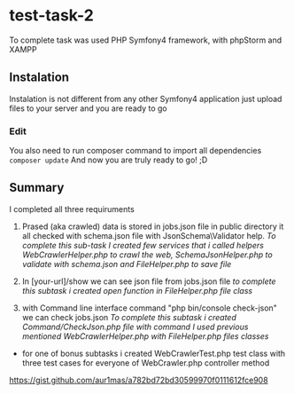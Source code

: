 # test-task-2
To complete task was used PHP Symfony4 framework, with phpStorm and XAMPP 

## Instalation
Instalation is not different from any other Symfony4 application just upload files to your server and you are ready to go
### Edit
You also need to run composer command to import all dependencies 
`composer update`
And now you are truly ready to go! ;D 

## Summary 
I completed all three requiruments 

1. Prased (aka crawled) data is stored in jobs.json file in public directory it all checked with schema.json file with JsonSchema\Validator help. 
*To complete this sub-task I created few services that i called helpers WebCrawlerHelper.php to crawl the web, SchemaJsonHelper.php to validate with schema.json and FileHelper.php to save file*

2. In [your-url]/show we can see json file from jobs.json file
*to complete this subtask i created open function in FileHelper.php file class*

3. with Command line interface command "php bin/console check-json" we can check jobs.json 
*To complete this subtask i created Command/CheckJson.php file with command I used previous mentioned WebCrawlerHelper.php with FileHelper.php files classes*

* for one of bonus subtasks i created WebCrawlerTest.php test class with three test cases for everyone of WebCrawler.php controller method 

https://gist.github.com/aur1mas/a782bd72bd30599970f0111612fce908 
